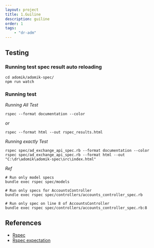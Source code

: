 ```yaml
---
layout: project
title: 1.Guiline
description: guiline
order: 1
tags: 
    - "dr-adm"
---
```


## Testing

### Running test spec result auto reloading

```
cd adomik/adomik-spec/
npm run watch
```

### Running test

*Running All Test*

```
rspec --format documentation --color
```

*or*

```
rspec --format html --out rspec_results.html
```

*Running exactly Test*

```
rspec spec/ad_exchange_api_spec.rb --format documentation --color
rspec spec/ad_exchange_api_spec.rb --format html --out "C:\dr\adomik\adomik-spec\src\index.html"
```

*Ref*
```
# Run only model specs
bundle exec rspec spec/models

# Run only specs for AccountsController
bundle exec rspec spec/controllers/accounts_controller_spec.rb

# Run only spec on line 8 of AccountsController
bundle exec rspec spec/controllers/accounts_controller_spec.rb:8
```

## References

- [Rspec](http://rspec.info/)
- [Rspec expectation](https://github.com/rspec/rspec-expectations)
